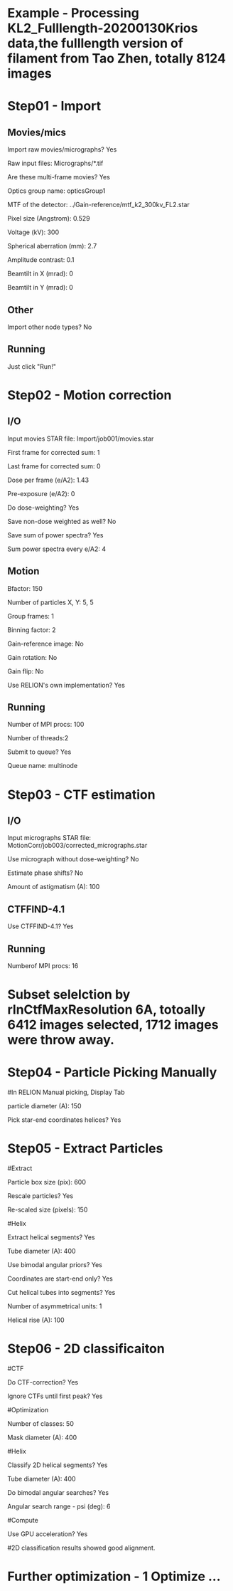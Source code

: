 # Example - Processing KL2_Fulllength-20200130Krios data,the fulllength version of filament from Tao Zhen, totally 8124 images

# Step01 - Import 

## Movies/mics

Import raw movies/micrographs? Yes

Raw input files: Micrographs/*.tif

Are these multi-frame movies? Yes

Optics group name: opticsGroup1

MTF of the detector: ../Gain-reference/mtf_k2_300kv_FL2.star

Pixel size (Angstrom): 0.529

Voltage (kV): 300

Spherical aberration (mm): 2.7

Amplitude contrast: 0.1

Beamtilt in X (mrad): 0

Beamtilt in Y (mrad): 0

## Other

Import other node types? No

## Running

Just click "Run!"

# Step02 - Motion correction

## I/O

Input movies STAR file: Import/job001/movies.star

First frame for corrected sum: 1

Last frame for corrected sum: 0

Dose per frame (e/A2): 1.43

Pre-exposure (e/A2): 0

Do dose-weighting? Yes

Save non-dose weighted as well? No

Save sum of power spectra? Yes

Sum power spectra every e/A2: 4

## Motion

Bfactor: 150

Number of particles X, Y: 5, 5

Group frames: 1

Binning factor: 2

Gain-reference image: No

Gain rotation: No

Gain flip: No

Use RELION's own implementation? Yes

## Running

Number of MPI procs: 100

Number of threads:2

Submit to queue? Yes

Queue name: multinode


# Step03 - CTF estimation

## I/O

Input micrographs STAR file: MotionCorr/job003/corrected_micrographs.star

Use micrograph without dose-weighting? No

Estimate phase shifts? No

Amount of astigmatism (A): 100

## CTFFIND-4.1

Use CTFFIND-4.1? Yes

## Running

Numberof MPI procs: 16

# Subset selelction by rlnCtfMaxResolution 6A, totoally 6412 images selected, 1712 images were throw away. 


# Step04 - Particle Picking Manually

#In RELION Manual picking, Display Tab

particle diameter (A): 150

Pick star-end coordinates helices? Yes


# Step05 - Extract Particles

#Extract

Particle box size (pix): 600

Rescale particles? Yes

Re-scaled size (pixels): 150

#Helix

Extract helical segments? Yes

Tube diameter (A): 400

Use bimodal angular priors? Yes

Coordinates are start-end only? Yes

Cut helical tubes into segments? Yes

Number of asymmetrical units: 1

Helical rise (A): 100

# Step06 - 2D classificaiton

#CTF

Do CTF-correction? Yes

Ignore CTFs until first peak? Yes

#Optimization

Number of classes: 50

Mask diameter (A): 400

#Helix

Classify 2D helical segments? Yes

Tube diameter (A): 400

Do bimodal angular searches? Yes

Angular search range - psi (deg): 6

#Compute

Use GPU acceleration? Yes


#2D classification results showed good alignment.

# Further optimization - 1 Optimize ...




